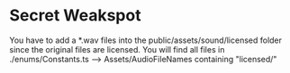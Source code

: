 # Secret Weakspot
You have to add a *.wav files into the public/assets/sound/licensed folder since the original files are licensed.
You will find all files in ./enums/Constants.ts --> Assets/AudioFileNames containing "licensed/"